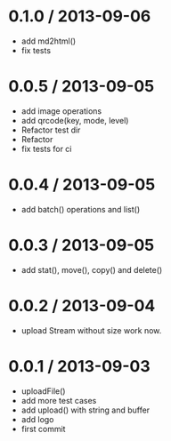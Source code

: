 
0.1.0 / 2013-09-06 
==================

  * add md2html()
  * fix tests

0.0.5 / 2013-09-05 
==================

  * add image operations
  * add qrcode(key, mode, level)
  * Refactor test dir
  * Refactor
  * fix tests for ci

0.0.4 / 2013-09-05 
==================

  * add batch() operations and list()

0.0.3 / 2013-09-05 
==================

  * add stat(), move(), copy() and delete()

0.0.2 / 2013-09-04 
==================

  * upload Stream without size work now.

0.0.1 / 2013-09-03 
==================

  * uploadFile()
  * add more test cases
  * add upload() with string and buffer
  * add logo
  * first commit

